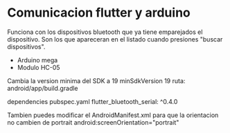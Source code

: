 # Comunicacion flutter y arduino

Funciona con los dispositivos bluetooth que ya tiene emparejados el dispositivo. Son los que apareceran en el listado cuando presiones "buscar dispositivos".
- Arduino mega
- Modulo HC-05

Cambia la version minima del SDK a 19
    minSdkVersion 19
    ruta: android/app/build.gradle

dependencies  pubspec.yaml
    flutter_bluetooth_serial: ^0.4.0

Tambien puedes modificar el AndroidManifest.xml para que la orientacion no cambien de portrait
    android:screenOrientation="portrait"
